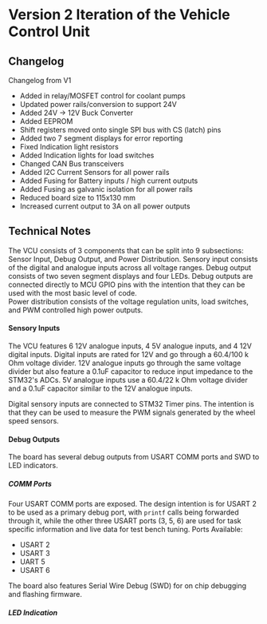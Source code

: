 # Version 2 Iteration of the Vehicle Control Unit

## Changelog
Changelog from V1
- Added in relay/MOSFET control for coolant pumps
- Updated power rails/conversion to support 24V
- Added 24V -> 12V Buck Converter
- Added EEPROM
- Shift registers moved onto single SPI bus with CS (latch) pins
- Added two 7 segment displays for error reporting
- Fixed Indication light resistors
- Added Indication lights for load switches
- Changed CAN Bus transceivers
- Added I2C Current Sensors for all power rails
- Added Fusing for Battery inputs / high current outputs
- Added Fusing as galvanic isolation for all power rails
- Reduced board size to 115x130 mm
- Increased current output to 3A on all power outputs

## Technical Notes
The VCU consists of 3 components that can be split into 9 subsections: Sensor Input, Debug Output, and Power Distribution. 
Sensory input consists of the digital and analogue inputs across all voltage ranges. 
Debug output consists of two seven segment displays and four LEDs. Debug outputs are connected directly to MCU GPIO pins with the intention that they can be used with the most basic level of code.  
Power distribution consists of the voltage regulation units, load switches, and PWM controlled high power outputs.

#### Sensory Inputs
The VCU features 6 12V analogue inputs, 4 5V analogue inputs, and 4 12V digital inputs.
Digital inputs are rated for 12V and go through a 60.4/100 k Ohm voltage divider. 12V analogue inputs go through the same voltage divider but also feature a 0.1uF capacitor to reduce input impedance to the STM32's ADCs.
5V analogue inputs use a 60.4/22 k Ohm voltage divider and a 0.1uF capacitor similar to the 12V analogue inputs.

Digital sensory inputs are connected to STM32 Timer pins. The intention is that they can be used to measure the PWM signals generated by the wheel speed sensors.

#### Debug Outputs
The board has several debug outputs from USART COMM ports and SWD to LED indicators.

##### COMM Ports
Four USART COMM ports are exposed. The design intention is for USART 2 to be used as a primary debug port, with `printf` calls being forwarded through it, while the other three USART ports (3, 5, 6) are used for task specific information and live data for test bench tuning.
Ports Available:
- USART 2
- USART 3
- UART 5
- USART 6

The board also features Serial Wire Debug (SWD) for on chip debugging and flashing firmware.

##### LED Indication

